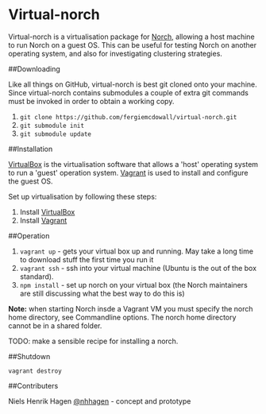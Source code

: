 Virtual-norch
=============

Virtual-norch is a virtualisation package for [Norch](http://www.norch.net), allowing a host machine to run Norch on a guest OS.
This can be useful for testing Norch on another operating system, and also for investigating clustering strategies.

##Downloading

Like all things on GitHub, virtual-norch is best git cloned onto your machine. Since virtual-norch contains submodules a
couple of extra git commands must be invoked in order to obtain a working copy.

1. `git clone https://github.com/fergiemcdowall/virtual-norch.git`
2. `git submodule init`
3. `git submodule update`

##Installation

[VirtualBox](https://www.virtualbox.org/) is the virtualisation software that allows a 'host' operating system to run a 'guest' operation system.
[Vagrant](http://www.vagrantup.com/) is used to install and configure the guest OS.

Set up virtualisation by following these steps:

1. Install [VirtualBox](https://www.virtualbox.org/)
2. Install [Vagrant](http://www.vagrantup.com/)

##Operation

1. `vagrant up` - gets your virtual box up and running. May take a long time to download stuff the first time you run it
2. `vagrant ssh` - ssh into your virtual machine (Ubuntu is the out of the box standard).
3. `npm install` - set up norch on your virtual box (the Norch maintainers are still discussing what the best way to do this is)

__Note:__ when starting Norch insde a Vagrant VM you must specify the norch home directory, see Commandline options. The norch home directory cannot be in a shared folder.

TODO: make a sensible recipe for installing a norch.

##Shutdown

`vagrant destroy`

##Contributers

Niels Henrik Hagen [@nhhagen](https://github.com/nhhagen) - concept and prototype


